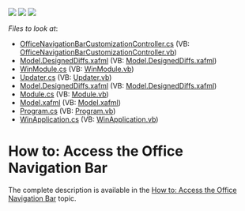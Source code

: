 <!-- default badges list -->
![](https://img.shields.io/endpoint?url=https://codecentral.devexpress.com/api/v1/VersionRange/128587121/16.1.4%2B)
[![](https://img.shields.io/badge/Open_in_DevExpress_Support_Center-FF7200?style=flat-square&logo=DevExpress&logoColor=white)](https://supportcenter.devexpress.com/ticket/details/T392480)
[![](https://img.shields.io/badge/📖_How_to_use_DevExpress_Examples-e9f6fc?style=flat-square)](https://docs.devexpress.com/GeneralInformation/403183)
<!-- default badges end -->
<!-- default file list -->
*Files to look at*:

* [OfficeNavigationBarCustomizationController.cs](./CS/OfficeNavigationBarCustomization.Module.Win/Controllers/OfficeNavigationBarCustomizationController.cs) (VB: [OfficeNavigationBarCustomizationController.vb](./VB/OfficeNavigationBarCustomization.Module.Win/Controllers/OfficeNavigationBarCustomizationController.vb))
* [Model.DesignedDiffs.xafml](./CS/OfficeNavigationBarCustomization.Module.Win/Model.DesignedDiffs.xafml) (VB: [Model.DesignedDiffs.xafml](./VB/OfficeNavigationBarCustomization.Module.Win/Model.DesignedDiffs.xafml))
* [WinModule.cs](./CS/OfficeNavigationBarCustomization.Module.Win/WinModule.cs) (VB: [WinModule.vb](./VB/OfficeNavigationBarCustomization.Module.Win/WinModule.vb))
* [Updater.cs](./CS/OfficeNavigationBarCustomization.Module/DatabaseUpdate/Updater.cs) (VB: [Updater.vb](./VB/OfficeNavigationBarCustomization.Module/DatabaseUpdate/Updater.vb))
* [Model.DesignedDiffs.xafml](./CS/OfficeNavigationBarCustomization.Module/Model.DesignedDiffs.xafml) (VB: [Model.DesignedDiffs.xafml](./VB/OfficeNavigationBarCustomization.Module/Model.DesignedDiffs.xafml))
* [Module.cs](./CS/OfficeNavigationBarCustomization.Module/Module.cs) (VB: [Module.vb](./VB/OfficeNavigationBarCustomization.Module/Module.vb))
* [Model.xafml](./CS/OfficeNavigationBarCustomization.Win/Model.xafml) (VB: [Model.xafml](./VB/OfficeNavigationBarCustomization.Win/Model.xafml))
* [Program.cs](./CS/OfficeNavigationBarCustomization.Win/Program.cs) (VB: [Program.vb](./VB/OfficeNavigationBarCustomization.Win/Program.vb))
* [WinApplication.cs](./CS/OfficeNavigationBarCustomization.Win/WinApplication.cs) (VB: [WinApplication.vb](./VB/OfficeNavigationBarCustomization.Win/WinApplication.vb))
<!-- default file list end -->
# How to: Access the Office Navigation Bar


The complete description is available in the <a href="http://help.devexpress.com/#eXpressAppFramework/CustomDocument116417">How to: Access the Office Navigation Bar</a> topic.

<br/>


